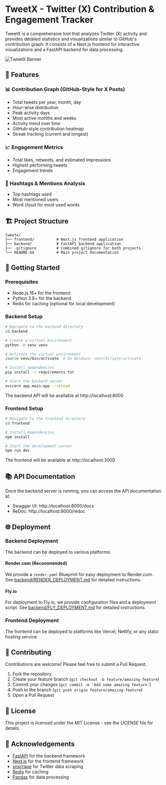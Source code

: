 # TweetX - Twitter (X) Contribution & Engagement Tracker

TweetX is a comprehensive tool that analyzes Twitter (X) activity and provides detailed statistics and visualizations similar to GitHub's contribution graph. It consists of a Next.js frontend for interactive visualizations and a FastAPI backend for data processing.

![TweetX Banner](https://via.placeholder.com/1200x300/0077b6/ffffff?text=TweetX)

## 🌟 Features

### 📊 Contribution Graph (GitHub-Style for X Posts)

- Total tweets per year, month, day
- Hour-wise distribution
- Peak activity days
- Most active months and weeks
- Activity trend over time
- GitHub-style contribution heatmap
- Streak tracking (current and longest)

### 📈 Engagement Metrics

- Total likes, retweets, and estimated impressions
- Highest performing tweets
- Engagement trends

### 📌 Hashtags & Mentions Analysis

- Top hashtags used
- Most mentioned users
- Word cloud for most used words

## 🏗️ Project Structure

```
tweetx/
├── frontend/          # Next.js frontend application
├── backend/           # FastAPI backend application
├── .gitignore         # Combined gitignore for both projects
└── README.md          # Main project documentation
```

## 🚀 Getting Started

### Prerequisites

- Node.js 16+ for the frontend
- Python 3.8+ for the backend
- Redis for caching (optional for local development)

### Backend Setup

```bash
# Navigate to the backend directory
cd backend

# Create a virtual environment
python -m venv venv

# Activate the virtual environment
source venv/bin/activate  # On Windows: venv\Scripts\activate

# Install dependencies
pip install -r requirements.txt

# Start the backend server
uvicorn app.main:app --reload
```

The backend API will be available at http://localhost:8000

### Frontend Setup

```bash
# Navigate to the frontend directory
cd frontend

# Install dependencies
npm install

# Start the development server
npm run dev
```

The frontend will be available at http://localhost:3000

## 📚 API Documentation

Once the backend server is running, you can access the API documentation at:

- Swagger UI: http://localhost:8000/docs
- ReDoc: http://localhost:8000/redoc

## 🌐 Deployment

### Backend Deployment

The backend can be deployed to various platforms:

#### Render.com (Recommended)

We provide a `render.yaml` Blueprint for easy deployment to Render.com. See [backend/RENDER_DEPLOYMENT.md](backend/RENDER_DEPLOYMENT.md) for detailed instructions.

#### Fly.io

For deployment to Fly.io, we provide configuration files and a deployment script. See [backend/FLY_DEPLOYMENT.md](backend/FLY_DEPLOYMENT.md) for detailed instructions.

### Frontend Deployment

The frontend can be deployed to platforms like Vercel, Netlify, or any static hosting service.

## 🤝 Contributing

Contributions are welcome! Please feel free to submit a Pull Request.

1. Fork the repository
2. Create your feature branch (`git checkout -b feature/amazing-feature`)
3. Commit your changes (`git commit -m 'Add some amazing feature'`)
4. Push to the branch (`git push origin feature/amazing-feature`)
5. Open a Pull Request

## 📄 License

This project is licensed under the MIT License - see the LICENSE file for details.

## 🙏 Acknowledgements

- [FastAPI](https://fastapi.tiangolo.com/) for the backend framework
- [Next.js](https://nextjs.org/) for the frontend framework
- [snscrape](https://github.com/JustAnotherArchivist/snscrape) for Twitter data scraping
- [Redis](https://redis.io/) for caching
- [Pandas](https://pandas.pydata.org/) for data processing
